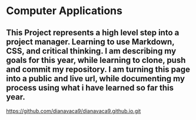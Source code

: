 # Computer Applications
## This Project represents a high level step into a project manager. Learning to use Markdown, CSS, and critical thinking. I am describing my goals for this year, while learning to clone, push and commit my repository. I am turning this page into a public and live url, while documenting my process using what i have learned so far this year. 
https://github.com/dianavaca9/dianavaca9.github.io.git
